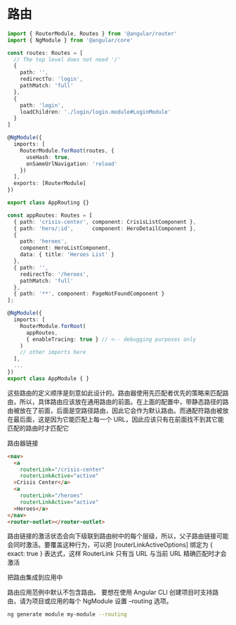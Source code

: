 # 路由

```typescript
import { RouterModule, Routes } from '@angular/router'
import { NgModule } from '@angular/core'

const routes: Routes = [
  // The top level does not need '/'
  {
    path: '',
    redirectTo: 'login',
    pathMatch: 'full'
  },
  {
    path: 'login',
    loadChildren: './login/login.module#LoginModule'
  }
]

@NgModule({
  imports: [
    RouterModule.forRoot(routes, {
      useHash: true,
      onSameUrlNavigation: 'reload'
    })
  ],
  exports: [RouterModule]
})

export class AppRouting {}

```

```typescript
const appRoutes: Routes = [
  { path: 'crisis-center', component: CrisisListComponent },
  { path: 'hero/:id',      component: HeroDetailComponent },
  {
    path: 'heroes',
    component: HeroListComponent,
    data: { title: 'Heroes List' }
  },
  { path: '',
    redirectTo: '/heroes',
    pathMatch: 'full'
  },
  { path: '**', component: PageNotFoundComponent }
];

@NgModule({
  imports: [
    RouterModule.forRoot(
      appRoutes,
      { enableTracing: true } // <-- debugging purposes only
    )
    // other imports here
  ],
  ...
})
export class AppModule { }
```

这些路由的定义顺序是刻意如此设计的。路由器使用先匹配者优先的策略来匹配路由，所以，具体路由应该放在通用路由的前面。在上面的配置中，带静态路径的路由被放在了前面，后面是空路径路由，因此它会作为默认路由。而通配符路由被放在最后面，这是因为它能匹配上每一个 URL，因此应该只有在前面找不到其它能匹配的路由时才匹配它

路由器链接

```html
<nav>
  <a
    routerLink="/crisis-center"
    routerLinkActive="active"
  >Crisis Center</a>
  <a
    routerLink="/heroes"
    routerLinkActive="active"
  >Heroes</a>
</nav>
<router-outlet></router-outlet>
```

路由链接的激活状态会向下级联到路由树中的每个层级，所以，父子路由链接可能会同时激活。要覆盖这种行为，可以把 [routerLinkActiveOptions] 绑定为 { exact: true } 表达式，这样 RouterLink 只有当 URL 与当前 URL 精确匹配时才会激活

把路由集成到应用中

路由应用范例中默认不包含路由。 要想在使用 Angular CLI 创建项目时支持路由，请为项目或应用的每个 NgModule 设置 –routing 选项。

```bash
ng generate module my-module --routing
```